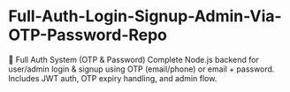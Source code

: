 # Full-Auth-Login-Signup-Admin-Via-OTP-Password-Repo
🔐 Full Auth System (OTP &amp; Password) Complete Node.js backend for user/admin login &amp; signup using OTP (email/phone) or email + password. Includes JWT auth, OTP expiry handling, and admin flow.
